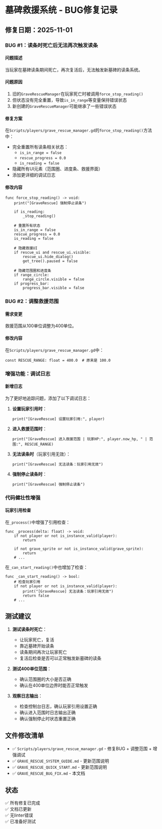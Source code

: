 # 墓碑救援系统 - BUG修复记录

## 修复日期：2025-11-01

### BUG #1：读条时死亡后无法再次触发读条

#### 问题描述
当玩家在墓碑读条期间死亡，再次复活后，无法触发新墓碑的读条系统。

#### 问题原因
1. 旧的`GraveRescueManager`在玩家死亡时被调用`force_stop_reading()`
2. 但状态没有完全重置，导致`is_in_range`等变量保持错误状态
3. 新创建的`GraveRescueManager`可能继承了一些错误状态

#### 修复方案
在`Scripts/players/grave_rescue_manager.gd`的`force_stop_reading()`方法中：
- 完全重置所有读条相关状态：
  - `is_in_range = false`
  - `rescue_progress = 0.0`
  - `is_reading = false`
- 隐藏所有UI元素（范围圈、进度条、救援界面）
- 添加更详细的调试日志

#### 修改内容
```gdscript
func force_stop_reading() -> void:
    print("[GraveRescue] 强制停止读条")
    
    if is_reading:
        _stop_reading()
    
    # 重置所有状态
    is_in_range = false
    rescue_progress = 0.0
    is_reading = false
    
    # 隐藏救援UI
    if rescue_ui and rescue_ui.visible:
        rescue_ui.hide_dialog()
        get_tree().paused = false
    
    # 隐藏范围圈和进度条
    if range_circle:
        range_circle.visible = false
    if progress_bar:
        progress_bar.visible = false
```

### BUG #2：调整救援范围

#### 需求变更
救援范围从100单位调整为400单位。

#### 修改内容
在`Scripts/players/grave_rescue_manager.gd`中：
```gdscript
const RESCUE_RANGE: float = 400.0  # 原来是 100.0
```

### 增强功能：调试日志

#### 新增日志
为了更好地追踪问题，添加了以下调试日志：

1. **设置玩家引用时**：
   ```gdscript
   print("[GraveRescue] 设置玩家引用:", player)
   ```

2. **进入救援范围时**：
   ```gdscript
   print("[GraveRescue] 进入救援范围 | 玩家HP:", player.now_hp, " | 范围:", RESCUE_RANGE)
   ```

3. **无法读条时**（玩家引用无效）：
   ```gdscript
   print("[GraveRescue] 无法读条：玩家引用无效")
   ```

4. **强制停止读条时**：
   ```gdscript
   print("[GraveRescue] 强制停止读条")
   ```

### 代码健壮性增强

#### 玩家引用检查
在`_process()`中增强了引用检查：
```gdscript
func _process(delta: float) -> void:
    if not player or not is_instance_valid(player):
        return
    
    if not grave_sprite or not is_instance_valid(grave_sprite):
        return
    # ...
```

在`_can_start_reading()`中也增加了检查：
```gdscript
func _can_start_reading() -> bool:
    # 检查玩家引用
    if not player or not is_instance_valid(player):
        print("[GraveRescue] 无法读条：玩家引用无效")
        return false
    # ...
```

## 测试建议

1. **测试读条时死亡**：
   - 让玩家死亡，复活
   - 靠近墓碑开始读条
   - 读条期间再次让玩家死亡
   - 复活后检查是否可以正常触发新墓碑的读条

2. **测试400单位范围**：
   - 确认范围圈的大小是否正确
   - 确认在400单位边界时能否正常触发

3. **观察日志输出**：
   - 检查控制台日志，确认玩家引用设置正确
   - 确认进入范围时日志输出正确
   - 确认强制停止时状态重置正确

## 文件修改清单

- ✅ `Scripts/players/grave_rescue_manager.gd` - 修复BUG + 调整范围 + 增强调试
- ✅ `GRAVE_RESCUE_SYSTEM_GUIDE.md` - 更新范围说明
- ✅ `GRAVE_RESCUE_QUICK_START.md` - 更新范围说明
- ✅ `GRAVE_RESCUE_BUG_FIX.md` - 本文档

## 状态

✅ 所有修复已完成  
✅ 文档已更新  
✅ 无linter错误  
✅ 已准备好测试

